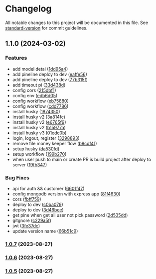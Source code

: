 # Changelog

All notable changes to this project will be documented in this file. See [standard-version](https://github.com/conventional-changelog/standard-version) for commit guidelines.

## 1.1.0 (2024-03-02)


### Features

* add model detai ([1dd95a4](https://github.com/Enigma-Laboratory/money-keeper-backend/commit/1dd95a416ce147809cbba7926608889b83870383))
* add pineline deploy to dev ([eaffe56](https://github.com/Enigma-Laboratory/money-keeper-backend/commit/eaffe56ab356821303a14e5d9e2ed50fe3042e2f))
* add pineline deploy to dev ([77b315f](https://github.com/Enigma-Laboratory/money-keeper-backend/commit/77b315fabcb9bb8a7172cb7dc8984a2631cc38c7))
* add timeout pi ([33d438d](https://github.com/Enigma-Laboratory/money-keeper-backend/commit/33d438d5a617a72a52cf1fedf2e146658827281d))
* config cors ([215dbf1](https://github.com/Enigma-Laboratory/money-keeper-backend/commit/215dbf18af3f79e3163859ac7b8296d27d9d2cb6))
* config env ([edb6d05](https://github.com/Enigma-Laboratory/money-keeper-backend/commit/edb6d05d1c22263ebd4df8ccbebabfbc3cc6be40))
* config workflow ([eb75880](https://github.com/Enigma-Laboratory/money-keeper-backend/commit/eb758800e2ca9fd92cfb7e84d4510a2f0c37bbd5))
* config workflow ([cdd7786](https://github.com/Enigma-Laboratory/money-keeper-backend/commit/cdd778683190a9e0c43e03bf10e58900ffc0d06e))
* install husky ([1874350](https://github.com/Enigma-Laboratory/money-keeper-backend/commit/1874350f84842bb6023ee7d181b4140ec13c6cf7))
* install husky v2 ([3a814fc](https://github.com/Enigma-Laboratory/money-keeper-backend/commit/3a814fce31cd859f2a27263b3816e0a835e9096f))
* install husky v2 ([e6765f9](https://github.com/Enigma-Laboratory/money-keeper-backend/commit/e6765f96371ec0a1f8ca7e742bd483833a91b04f))
* install husky v2 ([b15977a](https://github.com/Enigma-Laboratory/money-keeper-backend/commit/b15977a394193cfcf4d5c314f53332bb0487a2ff))
* install husky v3 ([01edc0b](https://github.com/Enigma-Laboratory/money-keeper-backend/commit/01edc0bee8da61a6250344bdffd10e25ed6246f1))
* login, logout, register ([3298893](https://github.com/Enigma-Laboratory/money-keeper-backend/commit/3298893a48f002241cb0c4a52f6c4704042f6e3e))
* remove file money keeper flow ([b8cdf41](https://github.com/Enigma-Laboratory/money-keeper-backend/commit/b8cdf41856dad370665ffea3eed992c058330e62))
* setup husky ([da530fd](https://github.com/Enigma-Laboratory/money-keeper-backend/commit/da530fd116891c657859c5b3851bf5e0ebde0325))
* setup workflow ([199b270](https://github.com/Enigma-Laboratory/money-keeper-backend/commit/199b2700002f9e34b8bf710857d9c0b9d60c1a20))
* when user push to main or create PR is build project after deploy to server ([19fb347](https://github.com/Enigma-Laboratory/money-keeper-backend/commit/19fb347bee05366c0f36e2a392f558a3f45d8ffd))


### Bug Fixes

* api for auth && customer ([6601f47](https://github.com/Enigma-Laboratory/money-keeper-backend/commit/6601f4762167d8b6235fb6b30aa2978fbe3d1cbe))
* config mongodb version with express app ([81f4630](https://github.com/Enigma-Laboratory/money-keeper-backend/commit/81f4630b045478db6e963bf36695b0ff5c48c0cc))
* cors ([fbff759](https://github.com/Enigma-Laboratory/money-keeper-backend/commit/fbff75920f1b74034e0d007578e41dd434b1de18))
* deploy to dev ([c0ba079](https://github.com/Enigma-Laboratory/money-keeper-backend/commit/c0ba0791c6c5a73363851f2bf5ad14a5fe53f89f))
* deploy to dev ([3d46bee](https://github.com/Enigma-Laboratory/money-keeper-backend/commit/3d46bee289566a5a81cbfbb5f52cadac07a44b9e))
* get pine when get all user not pick password ([2d535dd](https://github.com/Enigma-Laboratory/money-keeper-backend/commit/2d535dd05686051f35973ed972568818d856f3db))
* gitgnore ([c229a5f](https://github.com/Enigma-Laboratory/money-keeper-backend/commit/c229a5f15dfbed2f1364fab18e8777d91a282cd0))
* jwt ([3fe37dc](https://github.com/Enigma-Laboratory/money-keeper-backend/commit/3fe37dcaf0e669f71660c76fc6b3390d8ae22646))
* update version name ([66b51c9](https://github.com/Enigma-Laboratory/money-keeper-backend/commit/66b51c9bfeecf14d94629450f897df188613edaf))

### [1.0.7](https://github.com/Enigma-Laboratory/money-keeper-backend/compare/v1.0.6...v1.0.7) (2023-08-27)

### [1.0.6](https://github.com/Enigma-Laboratory/money-keeper-backend/compare/v1.0.5...v1.0.6) (2023-08-27)

### [1.0.5](https://github.com/Enigma-Laboratory/money-keeper-backend/compare/v1.0.4...v1.0.5) (2023-08-27)
